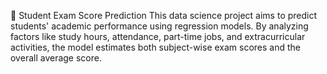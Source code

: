📘 Student Exam Score Prediction
This data science project aims to predict students' academic performance using regression models. By analyzing factors like study hours, attendance, part-time jobs, and extracurricular activities, the model estimates both subject-wise exam scores and the overall average score.
